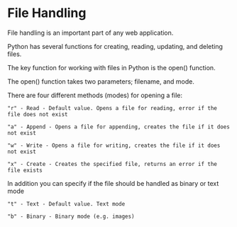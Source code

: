 # File Handling

File handling is an important part of any web application.

Python has several functions for creating, reading, updating, and deleting files.


The key function for working with files in Python is the open() function.

The open() function takes two parameters; filename, and mode.

There are four different methods (modes) for opening a file:
```
"r" - Read - Default value. Opens a file for reading, error if the file does not exist

"a" - Append - Opens a file for appending, creates the file if it does not exist

"w" - Write - Opens a file for writing, creates the file if it does not exist

"x" - Create - Creates the specified file, returns an error if the file exists
```
In addition you can specify if the file should be handled as binary or text mode
```
"t" - Text - Default value. Text mode

"b" - Binary - Binary mode (e.g. images)
```

